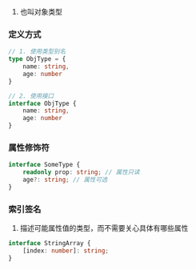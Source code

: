 1. 也叫对象类型
### 定义方式
```typescript
// 1. 使用类型别名
type ObjType = {
	name: string,
	age: number
}

// 2. 使用接口
interface ObjType {
	name: string,
	age: number
}
```

### 属性修饰符
```typescript
interface SomeType {
	readonly prop: string; // 属性只读
	age?: string; // 属性可选
}
```

### 索引签名
1. 描述可能属性值的类型，而不需要关心具体有哪些属性
```typescript
interface StringArray {
	[index: number]: string;
}
```
